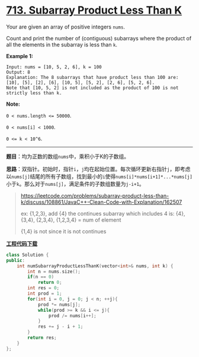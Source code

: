 # [713. Subarray Product Less Than K](https://leetcode.com/problems/subarray-product-less-than-k/)

Your are given an array of positive integers `nums`.

Count and print the number of (contiguous) subarrays where the product of all the elements in the subarray is less than `k`.

**Example 1:**

```
Input: nums = [10, 5, 2, 6], k = 100
Output: 8
Explanation: The 8 subarrays that have product less than 100 are: [10], [5], [2], [6], [10, 5], [5, 2], [2, 6], [5, 2, 6].
Note that [10, 5, 2] is not included as the product of 100 is not strictly less than k.
```

**Note:**

`0 < nums.length <= 50000`.

`0 < nums[i] < 1000`.

`0 <= k < 10^6`.

-----

**题目**：均为正数的数组`nums`中，乘积小于K的子数组。

**思路**：双指针。初始时，指针`i`，`j`均在起始位置。每次循环更新右指针`j`，即考虑以`nums[j]`结尾的所有子数组，找到最小的`i`使得`nums[i]*nums[i+1]*...*nums[j]`小于`k`。那么对于`nums[j]`，满足条件的子数组数量为`j-i+1`。

> https://leetcode.com/problems/subarray-product-less-than-k/discuss/108861/JavaC++-Clean-Code-with-Explanation/162507
>
> ex: {1,2,3}, add {4}
> the continues subarray which includes 4 is:
> {4}, {3,4}, {2,3,4}, {1,2,3,4} = num of element
>
> {1,4} is not since it is not continues

[**工程代码下载**](https://github.com/shenkh/leetcode)

```cpp
class Solution {
public:
    int numSubarrayProductLessThanK(vector<int>& nums, int k) {
        int n = nums.size();
        if(n == 0)
            return 0;
        int res = 0;
        int prod = 1;
        for(int i = 0, j = 0; j < n; ++j){
            prod *= nums[j];
            while(prod >= k && i <= j){
                prod /= nums[i++];
            }
            res += j - i + 1;
        }
        return res;
    }
};
```
